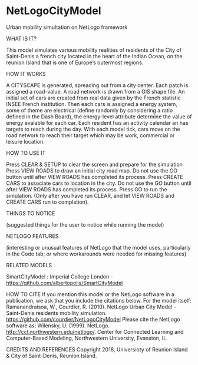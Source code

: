 # NetLogoCityModel
Urban mobility simultation on NetLogo framework

WHAT IS IT?

This model simulates various mobility realities of residents of the City of Saint-Denis a french city located in the heart of the Indian Ocean, on the reunion Island that is one of Europe’s outermost regions.

HOW IT WORKS

A CITYSCAPE is generated, spreading out from a city center. Each patch is assigned a road-value. A road network is drawn from a GIS shape file. An initial set of cars are created from real data given by the French statistic INSEE French institution. Then each cars is assigned a energy system, some of theme are electrical (define randomly by considering a ratio defined in the Dash Board), the energy-level attribute determine the value of energy evalable for each car. Each resident has an activity calendar an has targets to reach during the day.
With each model tick, cars move on the road network to reach their target which may be work, commercial or leisure location.

HOW TO USE IT

Press CLEAR & SETUP to clear the screen and prepare for the simulation
Press VIEW ROADS to draw an initial city road map. Do not use the GO button until after VIEW ROADS has completed its process.
Press CREATE CARS to associate cars to location in the city. Do not use the GO button until after VIEW ROADS has completed its process.
Press GO to run the simulation. (Only after you have run CLEAR, and let VIEW ROADS and CREATE CARS run to completion).

THINGS TO NOTICE

(suggested things for the user to notice while running the model)

NETLOGO FEATURES

(interesting or unusual features of NetLogo that the model uses, particularly in the Code tab; or where workarounds were needed for missing features)

RELATED MODELS

SmartCityModel : Imperial College London - https://github.com/albertopolis/SmartCityModel

HOW TO CITE
If you mention this model or the NetLogo software in a publication, we ask that you include the citations below.
For the model itself:
Ramanandraisoa, W., Courdier, R. (2010). NetLogo Urban City Model - Saint-Denis residents mobility simulation. https://github.com/courdier/NetLogoCityModel
Please cite the NetLogo software as:
Wilensky, U. (1999). NetLogo. http://ccl.northwestern.edu/netlogo/. Center for Connected Learning and Computer-Based Modeling, Northwestern University, Evanston, IL.

CREDITS AND REFERENCES
Copyright 2018, Universioty of Reunion Island & City of Saint-Denis, Reunion Island.
